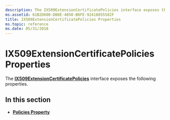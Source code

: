 ```yaml
---
description: The IX509ExtensionCertificatePolicies interface exposes the following properties.
ms.assetid: 61B2D600-DB6E-4050-B8FE-92418855582F
title: IX509ExtensionCertificatePolicies Properties
ms.topic: reference
ms.date: 05/31/2018
---
```


# IX509ExtensionCertificatePolicies Properties

The [**IX509ExtensionCertificatePolicies**](/windows/desktop/api/CertEnroll/nn-certenroll-ix509extensioncertificatepolicies) interface exposes the following properties.

## In this section

-   [**Policies Property**](/windows/desktop/api/CertEnroll/nf-certenroll-ix509extensioncertificatepolicies-get_policies)

 

 



